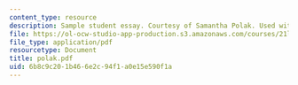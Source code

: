 ```yaml
---
content_type: resource
description: Sample student essay. Courtesy of Samantha Polak. Used with permission.
file: https://ol-ocw-studio-app-production.s3.amazonaws.com/courses/21l-009-shakespeare-spring-2004/6b8c9c201b466e2c94f1a0e15e590f1a_polak.pdf
file_type: application/pdf
resourcetype: Document
title: polak.pdf
uid: 6b8c9c20-1b46-6e2c-94f1-a0e15e590f1a
---
```

